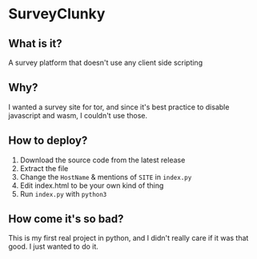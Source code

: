 # SurveyClunky

## What is it?
A survey platform that doesn't use any client side scripting

## Why?
I wanted a survey site for tor, and since it's best practice to disable javascript and wasm, I couldn't use those.

## How to deploy?
1. Download the source code from the latest release
2. Extract the file
3. Change the `HostName` & mentions of `SITE` in `index.py`
4. Edit index.html to be your own kind of thing
5. Run `index.py` with `python3`

## How come it's so bad?
This is my first real project in python, and I didn't really care if it was that good. I just wanted to do it.